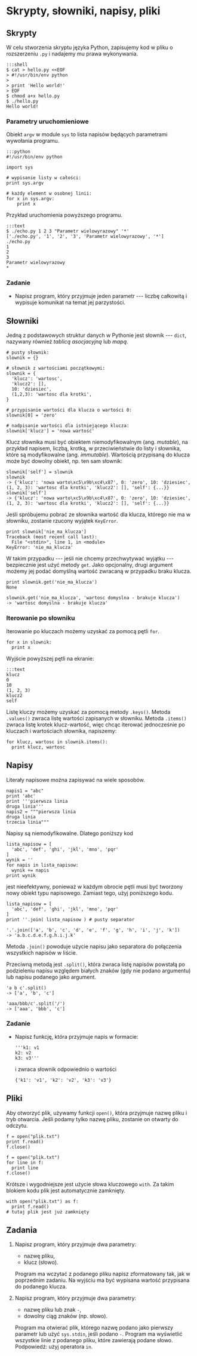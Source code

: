 Skrypty, słowniki, napisy, pliki
=============================

## Skrypty

W celu stworzenia skryptu języka Python,
zapisujemy kod w pliku o rozszerzeniu `.py`
i nadajemy mu prawa wykonywania.

    :::shell
    $ cat > hello.py <<EOF
    > #!/usr/bin/env python
    > 
    > print 'Hello world!'
    > EOF
    $ chmod a+x hello.py
    $ ./hello.py 
    Hello world!

### Parametry uruchomieniowe

Obiekt `argv` w module `sys` to
lista napisów będących parametrami wywołania programu.

    :::python
    #!/usr/bin/env python

    import sys

    # wypisanie listy w całości:
    print sys.argv

    # każdy element w osobnej linii:
    for x in sys.argv:
        print x

Przykład uruchomienia powyższego programu.

    :::text
    $ ./echo.py 1 2 3 "Parametr wielowyrazowy" '*'
    ['./echo.py', '1', '2', '3', 'Parametr wielowyrazowy', '*']
    ./echo.py
    1
    2
    3
    Parametr wielowyrazowy
    *

### Zadanie

  * Napisz program, który przyjmuje jeden parametr --- liczbę całkowitą
    i wypisuje komunikat na temat jej parzystości.


## Słowniki

Jedną z podstawowych struktur danych w Pythonie
jest słownik --- `dict`, nazywany również
_tablicą asocjacyjną_ lub _mapą_.

    # pusty słownik:
    slownik = {}

    # słownik z wartościami początkowymi:
    slownik = {
      'klucz': 'wartosc',
      'klucz2': [],
      10: 'dziesiec',
      (1,2,3): 'wartosc dla krotki',
    }

    # przypisanie wartości dla klucza o wartości 0:
    slownik[0] = 'zero'

    # nadpisanie wartości dla istniejącego klucza:
    slownik['klucz'] = 'nowa wartość'

Klucz słownika musi być obiektem
niemodyfikowalnym (ang. _mutable_),
na przykład napisem, liczbą, krotką,
w przeciwieństwie do listy i słownika,
które są modyfikowalne (ang. _immutable_).
Wartością przypisaną do klucza
może być dowolny obiekt, np. ten sam słownik:

    slownik['self'] = slownik
    slownik
    -> {'klucz': 'nowa warto\xc5\x9b\xc4\x87', 0: 'zero', 10: 'dziesiec', (1, 2, 3): 'wartosc dla krotki', 'klucz2': [], 'self': {...}}
    slownik['self']
    -> {'klucz': 'nowa warto\xc5\x9b\xc4\x87', 0: 'zero', 10: 'dziesiec', (1, 2, 3): 'wartosc dla krotki', 'klucz2': [], 'self': {...}}

Jeśli spróbujemu pobrać ze słownika wartość
dla klucza, którego nie ma w słowniku,
zostanie rzucony wyjątek `KeyError`.

    print slownik['nie_ma_klucza']
    Traceback (most recent call last):
      File "<stdin>", line 1, in <module>
    KeyError: 'nie_ma_klucza'

W takim przypadku --- jeśli nie chcemy przechwytywać wyjątku
--- bezpiecznie jest użyć metody `get`.
Jako opcjonalny, drugi argument
możemy jej podać domyślną wartość zwracaną w przypadku braku klucza.

    print slownik.get('nie_ma_klucza')
    None

    slownik.get('nie_ma_klucza', 'wartosc domyslna - brakuje klucza')
    -> 'wartosc domyslna - brakuje klucza'

### Iterowanie po słowniku

Iterowanie po kluczach możemy uzyskać za pomocą pętli `for`.

    for x in slownik:
      print x

Wyjście powyższej pętli na ekranie:

    :::text
    klucz
    0
    10
    (1, 2, 3)
    klucz2
    self

Listę kluczy możemy uzyskać za pomocą metody `.keys()`.
Metoda `.values()` zwraca listę wartości zapisanych w słowniku.
Metoda `.items()` zwraca listę krotek klucz-wartość,
więc chcąc iterować jednocześnie po kluczach i wartościach
słownika, napiszemy:

    for klucz, wartosc in slownik.items():
      print klucz, wartosc

## Napisy

Literały napisowe można zapisywać na wiele sposobów.

    napis1 = "abc"
    print 'abc'
    print '''pierwsza linia
    druga linia'''
    napis2 = """pierwsza linia
    druga linia
    trzecia linia"""

Napisy są niemodyfikowalne.
Dlatego poniższy kod

    lista_napisow = [
      'abc', 'def', 'ghi', 'jkl', 'mno', 'pqr'
    ]
    wynik = ''
    for napis in lista_napisow:
      wynik += napis
    print wynik

jest nieefektywny, ponieważ w każdym obrocie pętli
musi być tworzony nowy obiekt typu napisowego.
Zamiast tego, użyj poniższego kodu.

    lista_napisow = [
      'abc', 'def', 'ghi', 'jkl', 'mno', 'pqr'
    ]
    print ''.join( lista_napisow ) # pusty separator

    '.'.join(['a', 'b', 'c', 'd', 'e', 'f', 'g', 'h', 'i', 'j', 'k'])
    -> 'a.b.c.d.e.f.g.h.i.j.k'

Metoda `.join()` powoduje użycie napisu jako
separatora do połączenia wszystkich napisów w liście.

Przeciwną metodą jest `.split()`,
która zwraca listę napisów powstałą
po podzieleniu napisu względem białych znaków
(gdy nie podano argumentu)
lub napisu podanego jako argument.

    'a b c'.split()
    -> ['a', 'b', 'c']

    'aaa/bbb/c'.split('/')
    -> ['aaa', 'bbb', 'c']

### Zadanie

  * Napisz funkcję, która przyjmuje napis w formacie:

        '''k1: v1
        k2: v2
        k3: v3'''

    i zwraca słownik odpowiednio o wartości

        {'k1': 'v1', 'k2': 'v2', 'k3': 'v3'}

## Pliki

Aby otworzyć plik, używamy funkcji `open()`,
która przyjmuje nazwę pliku i tryb otwarcia.
Jeśli podamy tylko nazwę pliku,
zostanie on otwarty do odczytu.

    f = open("plik.txt")
    print f.read()
    f.close()

    f = open("plik.txt")
    for line in f:
      print line
    f.close()

Krótsze i wygodniejsze jest użycie słowa kluczowego `with`.
Za takim blokiem kodu plik jest automatycznie zamknięty.

    with open("plik.txt") as f:
      print f.read()
    # tutaj plik jest już zamknięty

## Zadania

  1.  Napisz program, który przyjmuje dwa parametry:

      * nazwę pliku,
      * klucz (słowo).

      Program ma wczytać z podanego pliku napisz
      zformatowany tak, jak w poprzednim zadaniu.
      Na wyjściu ma być wypisana wartość przypisana
      do podanego klucza.

  2.  Napisz program, który przyjmuje dwa parametry:

      * nazwę pliku lub znak `-`,
      * dowolny ciąg znaków (np. słowo).

      Program ma otwierać plik, którego nazwę podano
      jako pierwszy parametr lub użyć `sys.stdin`,
      jeśli podano `-`.
      Program ma wyświetlić wszystkie linie z podanego pliku,
      które zawierają podane słowo.
      Podpowiedź: użyj operatora `in`.

